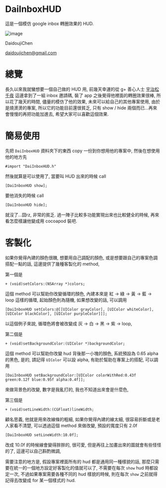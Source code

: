 DaiInboxHUD
===========

這是一個模仿 google inbox 轉圈效果的 HUD.

![image](https://s3-ap-northeast-1.amazonaws.com/daidoujiminecraft/Daidouji/DaiInboxHUD_20141104.gif)

DaidoujiChen

daidoujichen@gmail.com

總覽
===========
長久以來我就蠻想要一個自己做的 HUD 用, 前幾天幸運的從 g+ 善心人士 [宇治松千夜](https://plus.google.com/u/0/+%E6%88%B4%E6%B5%B7%E5%88%9A%E4%B8%AD%E5%9B%BD/auto) 這邊拿到了一組 inbox 邀請碼, 裝了 app 之後覺得他裡面的轉圈效果很棒, 所以花了幾天的時間, 儘量的模仿了他的效果, 未來可以給自己的其他專案使用, 由於是燒燙燙的專案, 所以它的功能目前還很貧乏, 只有 show / hide 兩個而已...再來會慢慢的再把功能加進去, 希望大家可以喜歡這個效果.

簡易使用
===========
先把 `DaiInboxHUD` 資料夾下的東西 copy 一份到你想用他的專案中, 然後在想使用他的地方先

	#import "DaiInboxHUD.h"
	
然後就算是可以使用了, 當要叫 HUD 出來的時候 call

	[DaiInboxHUD show];
	
要他消失的時候 call

	[DaiInboxHUD hide];
	
就沒了...囧rz, 非常的貧乏. 過一陣子比較多功能實現出來也比較健全的時候, 再來看怎麼樣讓他變成用 cocoapod 裝吧.

客製化
===========
如果你覺得內建的顏色很醜, 想要用自己調配的顏色, 或是想要跟自己的專案色調搭配一點的話, 這邊提供了幾種客製化的 method,

第一個是

	+ (void)setColors:(NSArray *)colors;

這個 method 可以幫助你改變循環的顏色, 內建本來是 紅 -> 綠 -> 黃 -> 藍 -> loop 這樣的循環, 起始顏色則為隨機, 如果想改變的話, 可以調用

	[DaiInboxHUD setColors:@[[UIColor grayColor], [UIColor whiteColor], [UIColor blackColor], [UIColor purpleColor]]];
	
以這個例子來說, 循環色將會被改變成 灰 -> 白 -> 黑 -> 紫 -> loop,

第二個是

	+ (void)setBackgroundColor:(UIColor *)backgroundColor;

這個 method 可以幫助你改變 hud 背後那一小塊的顏色, 系統預設為 0.65 alpha 的黑色, 是的, 請記得 `UIColor` 可以設 alpha, 有助於幫助在專案上的搭配, 可以調用

	[DaiInboxHUD setBackgroundColor:[UIColor colorWithRed:0.43f green:0.12f blue:0.95f alpha:0.4f]];
	
來做背景色的改變, 數字是我亂打的, 我也不知道出來會是什麼色,

第三個是

	+ (void)setLineWidth:(CGFloat)lineWidth;

顧名思義, 他就是用來改線條的粗細, 如果你覺得內建的線太細, 很容易折斷或是老人家看不清楚, 可以透過這個 method 來做改變, 預設的寬度只有 2.0f

	[DaiInboxHUD setLineWidth:10.0f];
	
改成 10.0f 的時候線會變得胖胖的, 很可愛, 但是再往上加畫出來的圖就會有些怪怪的了, 這邊可以自己斟酌微調,

需要注意的地方是, 假設專案裡面所有的 hud 都是通用同一種樣貌的話, 那麼只需要在統一的一個地方設定好客製化的值就可以了, 不需要在每次 `show` hud 時都設定一次, 不過如果專案需要各種不同的 hud 樣貌的時候, 則在每次 `show` 之前就得記得去改變成 for 某一個樣式的 hud.